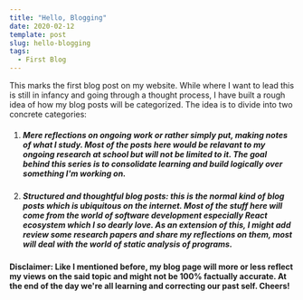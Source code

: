 ```yaml
---
title: "Hello, Blogging"
date: 2020-02-12
template: post
slug: hello-blogging
tags:
  - First Blog
---
```


This marks the first blog post on my website. While where I want to lead this is still in infancy and going through a thought process, I have built a rough idea of how my blog posts will be categorized. The idea is to divide into two concrete categories:

1. ##### Mere reflections on ongoing work or rather simply put, making notes of what I study. Most of the posts here would be relavant to my ongoing research at school but will not be limited to it. The goal behind this series is to consolidate learning and build logically over something I'm working on.
2. ##### Structured and thoughtful blog posts: this is the normal kind of blog posts which is ubiquitous on the internet. Most of the stuff here will come from the world of software development especially React ecosystem which I so dearly love. As an extension of this, I might add review some research papers and share my reflections on them, most will deal with the world of static analysis of programs.

**Disclaimer: Like I mentioned before, my blog page will more or less reflect my views on the said topic and might not be 100% factually accurate. At the end of the day we're all learning and correcting our past self. Cheers!**
